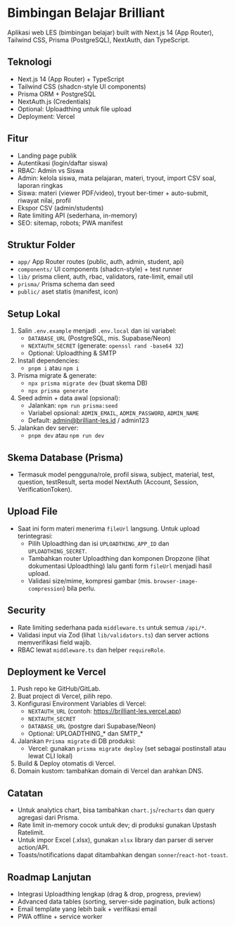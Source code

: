 # Bimbingan Belajar Brilliant

Aplikasi web LES (bimbingan belajar) built with Next.js 14 (App Router), Tailwind CSS, Prisma (PostgreSQL), NextAuth, dan TypeScript.

## Teknologi
- Next.js 14 (App Router) + TypeScript
- Tailwind CSS (shadcn-style UI components)
- Prisma ORM + PostgreSQL
- NextAuth.js (Credentials)
- Optional: Uploadthing untuk file upload
- Deployment: Vercel

## Fitur
- Landing page publik
- Autentikasi (login/daftar siswa)
- RBAC: Admin vs Siswa
- Admin: kelola siswa, mata pelajaran, materi, tryout, import CSV soal, laporan ringkas
- Siswa: materi (viewer PDF/video), tryout ber-timer + auto-submit, riwayat nilai, profil
- Ekspor CSV (admin/students)
- Rate limiting API (sederhana, in-memory)
- SEO: sitemap, robots; PWA manifest

## Struktur Folder
- `app/` App Router routes (public, auth, admin, student, api)
- `components/` UI components (shadcn-style) + test runner
- `lib/` prisma client, auth, rbac, validators, rate-limit, email util
- `prisma/` Prisma schema dan seed
- `public/` aset statis (manifest, icon)

## Setup Lokal
1. Salin `.env.example` menjadi `.env.local` dan isi variabel:
   - `DATABASE_URL` (PostgreSQL, mis. Supabase/Neon)
   - `NEXTAUTH_SECRET` (generate: `openssl rand -base64 32`)
   - Optional: Uploadthing & SMTP
2. Install dependencies:
   - `pnpm i` atau `npm i`
3. Prisma migrate & generate:
   - `npx prisma migrate dev` (buat skema DB)
   - `npx prisma generate`
4. Seed admin + data awal (opsional):
   - Jalankan: `npm run prisma:seed`
   - Variabel opsional: `ADMIN_EMAIL`, `ADMIN_PASSWORD`, `ADMIN_NAME`
   - Default: admin@brilliant-les.id / admin123
5. Jalankan dev server:
   - `pnpm dev` atau `npm run dev`

## Skema Database (Prisma)
- Termasuk model pengguna/role, profil siswa, subject, material, test, question, testResult, serta model NextAuth (Account, Session, VerificationToken).

## Upload File
- Saat ini form materi menerima `fileUrl` langsung. Untuk upload terintegrasi:
  - Pilih Uploadthing dan isi `UPLOADTHING_APP_ID` dan `UPLOADTHING_SECRET`.
  - Tambahkan router Uploadthing dan komponen Dropzone (lihat dokumentasi Uploadthing) lalu ganti form `fileUrl` menjadi hasil upload.
  - Validasi size/mime, kompresi gambar (mis. `browser-image-compression`) bila perlu.

## Security
- Rate limiting sederhana pada `middleware.ts` untuk semua `/api/*`.
- Validasi input via Zod (lihat `lib/validators.ts`) dan server actions memverifikasi field wajib.
- RBAC lewat `middleware.ts` dan helper `requireRole`.

## Deployment ke Vercel
1. Push repo ke GitHub/GitLab.
2. Buat project di Vercel, pilih repo.
3. Konfigurasi Environment Variables di Vercel:
   - `NEXTAUTH_URL` (contoh: https://brilliant-les.vercel.app)
   - `NEXTAUTH_SECRET`
   - `DATABASE_URL` (postgre dari Supabase/Neon)
   - Optional: UPLOADTHING_* dan SMTP_*
4. Jalankan `Prisma migrate` di DB produksi:
   - Vercel: gunakan `prisma migrate deploy` (set sebagai postinstall atau lewat CLI lokal)
5. Build & Deploy otomatis di Vercel.
6. Domain kustom: tambahkan domain di Vercel dan arahkan DNS.

## Catatan
- Untuk analytics chart, bisa tambahkan `chart.js`/`recharts` dan query agregasi dari Prisma.
- Rate limit in-memory cocok untuk dev; di produksi gunakan Upstash Ratelimit.
- Untuk impor Excel (.xlsx), gunakan `xlsx` library dan parser di server action/API.
- Toasts/notifications dapat ditambahkan dengan `sonner`/`react-hot-toast`.

## Roadmap Lanjutan
- Integrasi Uploadthing lengkap (drag & drop, progress, preview)
- Advanced data tables (sorting, server-side pagination, bulk actions)
- Email template yang lebih baik + verifikasi email
- PWA offline + service worker
